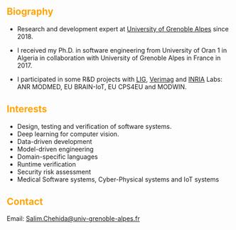 

## <span style="color:orange"> Biography </span>

- Research and development expert at [University of Grenoble Alpes](https://www.univ-grenoble-alpes.fr/english/) since 2018.

- I received my Ph.D. in software engineering from University of Oran 1 in Algeria in collaboration with University of Grenoble Alpes in France in 2017.

- I participated in some R&D projects with [LIG](https://www.liglab.fr/en), [Verimag](https://www-verimag.imag.fr/?lang=en) and [INRIA](https://www.inria.fr/en/inria-centre-university-grenoble-alpes) Labs: ANR MODMED, EU BRAIN-IoT, EU CPS4EU and MODWIN.



<!---
I am a postdoctoral researcher at [Verimag](https://www.verimag.fr), [University of Grenoble Alpes](https://www.univ-grenoble-alpes.fr/english/). 

### From April 2021, I am working on :

#### [CPS4EU](https://cps4eu.eu/) 
European project which aims to deal with technical problems as well as organizational problems of CPS (Cyber Physical Systems).

### I worked on :

#### [BRAIN-IoT](https://www.brain-iot.eu/) 
European project that aims at establishing a framework and methodology that supports smart autonomous and cooperative behaviors of populations of heterogeneous IoT platforms that are also closely interacting with Cyber-Physical systems (CPS). (From April 2019 to March 2021)

#### [MODMED](http://vasco.imag.fr/MODMED/MODMEDHome.html) 
ANR project that focus on analysis of execution traces of cyber-physical systems. (From March 2018 to April 2019)

I defended my [Ph.D.](https://theses.univ-oran1.dz/document/15201707t.pdf) in computer science on 2017 at University of Oran 1 (Algeria) in collaboration with University of Grenoble Alpes (France). 
--->

## <span style="color:orange"> Interests </span>
- Design, testing and verification of software systems.
- Deep learning for computer vision.
- Data-driven development 
- Model-driven engineering 
- Domain-specific languages 
- Runtime verification
- Security risk assessment
- Medical Software systems, Cyber-Physical systems and IoT systems




## <span style="color:orange"> Contact </span>
Email: Salim.Chehida@univ-grenoble-alpes.fr



